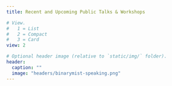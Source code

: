 ```yaml
---
title: Recent and Upcoming Public Talks & Workshops

# View.
#   1 = List
#   2 = Compact
#   3 = Card
view: 2

# Optional header image (relative to `static/img/` folder).
header:
  caption: ""
  image: "headers/binarymist-speaking.png"
---
```

